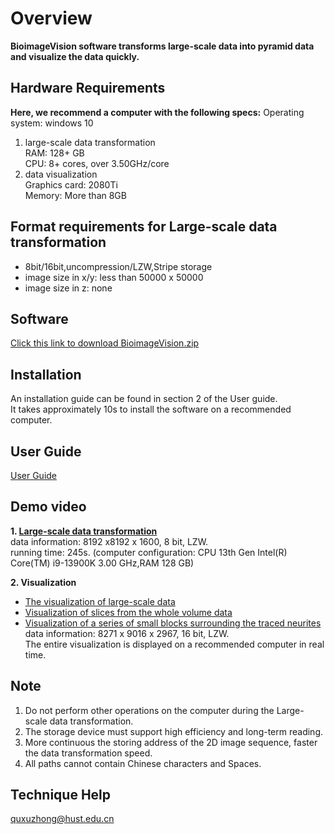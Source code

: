 

# Overview
**BioimageVision software transforms large-scale data into pyramid data and visualize the data quickly.**

## Hardware Requirements
**Here, we recommend a computer with the following specs:**
Operating system: windows 10 <br>
1. large-scale data transformation <br>
RAM: 128+ GB <br>
CPU: 8+ cores, over 3.50GHz/core <br>
2. data visualization <br>
Graphics card: 2080Ti <br>
Memory: More than 8GB <br>

## Format requirements for Large-scale data transformation
* 8bit/16bit,uncompression/LZW,Stripe storage<br>
* image size in x/y: less than 50000 x 50000<br>
* image size in z: none<br>

## Software
[Click this link to download BioimageVision.zip](https://github.com/Quanlab-Bioimage/BioimageVision/releases/tag/BioimageVision)
## Installation
An installation guide can be found in section 2 of the User guide. <br>
It takes approximately 10s to install the software on a recommended computer.

## User Guide
[User Guide](https://github.com/Quanlab-Bioimage/BioimageVision/blob/master/User%20Guide/BioimageVisionUserguiderV1.0.pdf)
## Demo video
**1. [Large-scale data transformation](https://github.com/Quanlab-Bioimage/BioimageVision/blob/master/Video/Large-scale%20data%20transformation.mp4)**<br>
data information: 8192 x8192 x 1600, 8 bit, LZW.<br>
running time: 245s. (computer configuration: CPU 13th Gen Intel(R) Core(TM) i9-13900K 3.00 GHz,RAM 128 GB) <br>

**2. Visualization**<br>
* [The visualization of large-scale data](https://github.com/Quanlab-Bioimage/BioimageVision/blob/master/Video/the%20visualization%20of%20large-scale%20data.mp4)
* [Visualization of slices from the whole volume data](https://github.com/Quanlab-Bioimage/BioimageVision/blob/master/Video/Visualization%20of%20slices%20from%20the%20whole%20volume%20data%20.mp4)
* [Visualization of a series of small blocks surrounding the traced neurites](https://github.com/Quanlab-Bioimage/BioimageVision/blob/master/Video/visualization%20of%20a%20series%20of%20small%20blocks%20surrounding%20the%20traced%20neurites.mp4)<br>
data information: 8271 x 9016 x 2967, 16 bit, LZW.<br>
The entire visualization is displayed on a recommended computer in real time.<br>


## Note
1. Do not perform other operations on the computer during the Large-scale data transformation.
2. The storage device must support high efficiency and long-term reading.
3. More continuous the storing address of the 2D image sequence, faster the data transformation speed.
4. All paths cannot contain Chinese characters and Spaces.

## Technique Help
quxuzhong@hust.edu.cn
